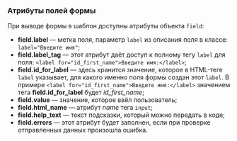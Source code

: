 ### Атрибуты полей формы

При выводе формы в шаблон доступны атрибуты объекта `field`:

-   **field.label** — метка поля, параметр `label` из описания поля в классе: `label="Введите имя"`;
-   **field.label_tag** — этот атрибут даёт доступ к полному тегу `label` для поля: `<label for="id_first_name">Введите имя:</label>`;
-   **field.id_for_label** — здесь хранится значение, которое в HTML-теге `label` указывает, для какого именно поля формы создан этот `label`. В примере `<label for="id_first_name">Введите имя:</label>` значением тега **field.id_for_label** будет _id_first_name_;
-   **field.value** — значение, которое ввёл пользователь;
-   **field.html_name** — атрибут _name_ тега `input`;
-   **field.help_text** — текст подсказки, который можно передать в коде;
-   **field.errors** — этот атрибут будет заполнен, если при проверке отправленных данных произошла ошибка.